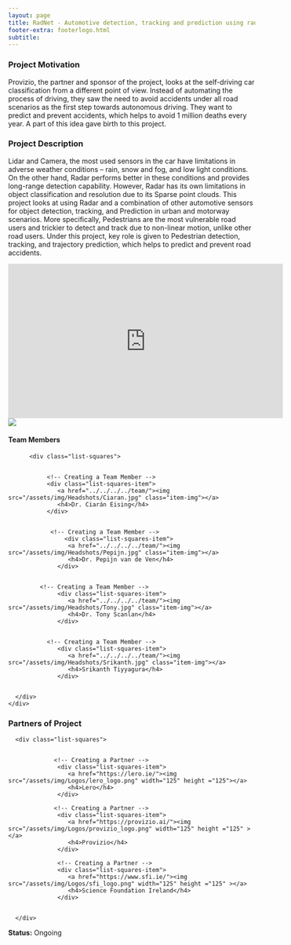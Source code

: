 ```yaml
---
layout: page
title: RadNet - Automotive detection, tracking and prediction using radar data
footer-extra: footerlogo.html
subtitle: 
---
```


### Project Motivation
Provizio, the partner and sponsor of the project, looks at the self-driving car classification from a different point of view. Instead of automating the process of driving, they saw the need to avoid accidents under all road scenarios as the first step towards autonomous driving. They want to predict and prevent accidents, which helps to avoid 1 million deaths every year. A part of this idea gave birth to this project.   

### Project Description
Lidar and Camera, the most used sensors in the car have limitations in adverse weather conditions – rain, snow and fog, and low light conditions. On the other hand, Radar performs better in these conditions and provides long-range detection capability. However, Radar has its own limitations in object classification and resolution due to its Sparse point clouds. This project looks at using Radar and a combination of other automotive sensors for object detection, tracking, and Prediction in urban and motorway scenarios. More specifically, Pedestrians are the most vulnerable road users and trickier to detect and track due to non-linear motion, unlike other road users. Under this project, key role is given to Pedestrian detection, tracking, and trajectory prediction, which helps to predict and prevent road accidents.   


<div class="video-container">
<iframe style="display: block; margin: auto;" width="560" height="315" src="https://media.graphassets.com/qK1EgPHXQJeYdnjkS6EC" type="video/mp4" frameborder="0" allow="accelerometer; clipboard-write; encrypted-media; gyroscope; picture-in-picture" allowfullscreen></iframe>
</div>

<img src="/assets/img/Projects/Radar_Dense_ Point_Cloud.png" class="center">

#### Team Members 



<div class="container-fluid">
   
   <div class="row">
                 
          <div class="list-squares">
      
                          
               <!-- Creating a Team Member -->
               <div class="list-squares-item">
                  <a href="../../../../team/"><img src="/assets/img/Headshots/Ciaran.jpg" class="item-img"></a>
                  <h4>Dr. Ciarán Eising</h4>
               </div>
             
             
                <!-- Creating a Team Member -->
                    <div class="list-squares-item">
                     <a href="../../../../team/"><img src="/assets/img/Headshots/Pepijn.jpg" class="item-img"></a>
                     <h4>Dr. Pepijn van de Ven</h4>
                  </div>
                          
        
             <!-- Creating a Team Member -->
                  <div class="list-squares-item">
                     <a href="../../../../team/"><img src="/assets/img/Headshots/Tony.jpg" class="item-img"></a>
                     <h4>Dr. Tony Scanlan</h4>
                  </div> 
             
             
               <!-- Creating a Team Member -->
                  <div class="list-squares-item">
                     <a href="../../../../team/"><img src="/assets/img/Headshots/Srikanth.jpg" class="item-img"></a>
                     <h4>Srikanth Tiyyagura</h4>
                  </div> 
      
 
      </div>
    </div>
</div>

### Partners of Project


<div class="container-fluid">
   
   <div class="row">
      
      <div class="list-squares">
                 
   
                 <!-- Creating a Partner -->
                  <div class="list-squares-item">
                     <a href="https://lero.ie/"><img src="/assets/img/Logos/lero_logo.png" width="125" height ="125"></a>
                     <h4>Lero</h4>
                  </div>
         
                 <!-- Creating a Partner -->
                  <div class="list-squares-item">
                     <a href="https://provizio.ai/"><img src="/assets/img/Logos/provizio_logo.png" width="125" height ="125" ></a>
                     <h4>Provizio</h4>
                  </div>
         
                  <!-- Creating a Partner -->
                  <div class="list-squares-item">
                     <a href="https://www.sfi.ie/"><img src="/assets/img/Logos/sfi_logo.png" width="125" height ="125" ></a>
                     <h4>Science Foundation Ireland</h4>
                  </div>
                        
                  
      </div>
  </div>
</div>

**Status:** Ongoing
